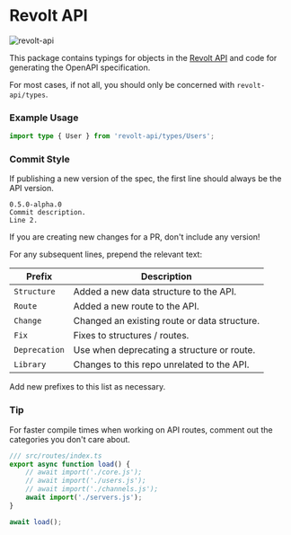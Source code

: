 # Revolt API

![revolt-api](https://img.shields.io/npm/v/revolt-api)

This package contains typings for objects in the [Revolt API](https://developers.revolt.chat/api/) and code for generating the OpenAPI specification.

For most cases, if not all, you should only be concerned with `revolt-api/types`.

### Example Usage

```typescript
import type { User } from 'revolt-api/types/Users';
```

### Commit Style

If publishing a new version of the spec, the first line should always be the API version.

```
0.5.0-alpha.0
Commit description.
Line 2.
```

If you are creating new changes for a PR, don't include any version!

For any subsequent lines, prepend the relevant text:

 Prefix | Description
--------|-------------
`Structure` | Added a new data structure to the API.
`Route` | Added a new route to the API.
`Change` | Changed an existing route or data structure.
`Fix` | Fixes to structures / routes.
`Deprecation` | Use when deprecating a structure or route.
`Library` | Changes to this repo unrelated to the API.

Add new prefixes to this list as necessary.

### Tip

For faster compile times when working on API routes, comment out the categories you don't care about.

```ts
/// src/routes/index.ts
export async function load() {
    // await import('./core.js');
    // await import('./users.js');
    // await import('./channels.js');
    await import('./servers.js');
}

await load();
```

